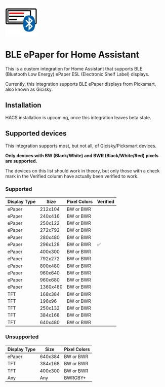 <img src="media/bleep-icon.svg" width="100">

# BLE ePaper for Home Assistant

This is a custom integration for Home Assistant that supports BLE (Bluetooth Low Energy) ePaper
ESL (Electronic Shelf Label) displays.

Currently, this integration supports BLE ePaper displays from Picksmart, also known as Gicisky.

## Installation

HACS installation is upcoming, once this integration leaves beta state.

## Supported devices

This integration supports most, but not all, of Gicisky/Picksmart devices.

**Only devices with BW (Black/White) and BWR (Black/White/Red) pixels are supported.**

The devices on this list should work in theory, but only those with a check mark
in the Verified column have actually been verified to work.

### Supported

| Display Type | Size      | Pixel Colors | Verified           |
|--------------|-----------|--------------|--------------------|
| ePaper       | 212x104   | BW or BWR    |                    |
| ePaper       | 240x416   | BW or BWR    |                    |
| ePaper       | 250x122   | BW or BWR    |                    |
| ePaper       | 272x792   | BW or BWR    |                    |
| ePaper       | 280x480   | BW or BWR    |                    |
| ePaper       | 296x128   | BW or BWR    | :white_check_mark: |
| ePaper       | 400x300   | BW or BWR    |                    |
| ePaper       | 792x272   | BW or BWR    |                    |
| ePaper       | 800x480   | BW or BWR    |                    |
| ePaper       | 960x640   | BW or BWR    |                    |
| ePaper       | 960x680   | BW or BWR    |                    |
| ePaper       | 1360x480  | BW or BWR    |                    |
| TFT          | 168x384   | BW or BWR    |                    |
| TFT          | 196x96    | BW or BWR    |                    |
| TFT          | 250x132   | BW or BWR    |                    |
| TFT          | 384x168   | BW or BWR    |                    |
| TFT          | 640x480   | BW or BWR    |                    |

### Unsupported

| Display Type | Size      | Pixel Colors |
|--------------|-----------|--------------|
| ePaper       | 640x384   | BW or BWR    |
| TFT          | 384x168   | BW or BWR    |
| TFT          | 400x300   | BW or BWR    |
| Any          | Any       | BWRGBY+      |
